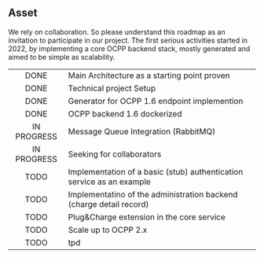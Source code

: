 ## Asset 

We rely on collaboration. So please understand this roadmap as an invitation to participate in our project.
The first serious activities started in 2022, by implementing a core OCPP backend stack, mostly generated and
aimed to be simple as scalability. 

|               |  |
|:-------------:|----------|
|      DONE     | Main Architecture as a starting point proven |
|     DONE      | Technical project Setup 
|     DONE      | Generator for OCPP 1.6 endpoint implemention
|    DONE     | OCPP backend 1.6 dockerized
| IN PROGRESS | Message Queue Integration (RabbitMQ)
| IN PROGRESS | Seeking for collaborators
|    TODO     | Implementation of a basic (stub) authentication service as an example
|    TODO     | Implementatino of the administration backend (charge detail record)
|    TODO     | Plug&Charge extension in the core service
|    TODO     | Scale up to OCPP 2.x
|    TODO     | tpd

